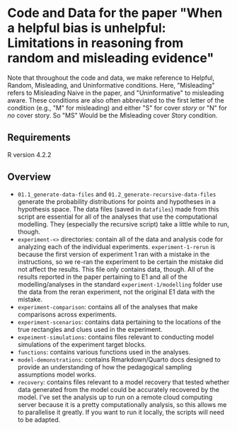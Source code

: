 # Code and Data for the paper "When a helpful bias is unhelpful: Limitations in reasoning from random and misleading evidence"

Note that throughout the code and data, we make reference to Helpful, Random, Misleading, and Uninformative conditions. Here, "Misleading" refers to Misleading Naive in the paper, and "Uninformative" to misleading aware. These conditions are also often abbreviated to the first letter of the condition (e.g., "M" for misleading) and either "S" for  cover *story* or "N" for *no* cover story. So "MS" Would be the *M*isleading cover *S*tory condition. 

## Requirements

R version 4.2.2

## Overview
- `01.1_generate-data-files` and `01.2_generate-recursive-data-files` generate the probability distributions for points and hypotheses in a hypothesis space. The data files (saved in `datafiles`) made from this script are essential for all of the analyses that use the computational modelling. They (especially the recursive script) take a little while to run, though. 
- `experiment-<>` directories: contain all of the data and analysis code for analyzing each of the individual experiments. `experiment-1-rerun` is because the first version of experiment 1 ran with a mistake in the instructions, so we re-ran the experiment to be certain the mistake did not affect the results. This file only contains data, though. All of the results reported in the paper pertaining to E1 and all of the modelling/analyses in the standard `experiment-1/modelling` folder use the data from the reran experiment, not the original E1 data with the mistake.
- `experiment-comparison`: contains all of the analyses that make comparisons across experiments. 
- `experiment-scenarios`: contains data pertaining to the locations of the true rectangles and clues used in the experiment. 
- `expeiment-simulations`: contains files relevant to conducting model simulations of the experiment target blocks.
- `functions`: contains various functions used in the analyses. 
- `model-demonstrations`: contains Rmarkdown/Quarto docs designed to provide an understanding of how the pedagogical sampling assumptions model works.
- `recovery`: contains files relevant to a model recovery that tested whether data generated from the model could be accurately recovered by the model.  I've set the analysis up to run on a remote cloud computing server because it is a pretty computationally analysis, so this allows me to parallelise it greatly. If you want to run it locally, the scripts will need to be adapted. 

